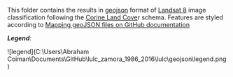 This folder contains the results in [geojson](https://geojson.org/) format  of [Landsat 8](https://www.usgs.gov/land-resources/nli/landsat/landsat-8) image classification following the [Corine Land Cove](https://land.copernicus.eu/pan-european/corine-land-cover)r schema. Features are styled according to [Mapping geoJSON files on GitHub documentation](https://help.github.com/en/github/managing-files-in-a-repository/mapping-geojson-files-on-github)

***Legend***:

![legend](C:\Users\Abraham Coiman\Documents\GitHub\lulc_zamora_1986_2016\lulc\geojson\legend.png)
